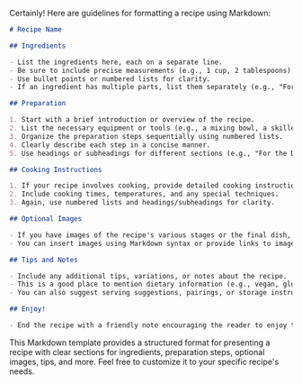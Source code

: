 Certainly! Here are guidelines for formatting a recipe using Markdown:

```markdown
# Recipe Name

## Ingredients

- List the ingredients here, each on a separate line.
- Be sure to include precise measurements (e.g., 1 cup, 2 tablespoons).
- Use bullet points or numbered lists for clarity.
- If an ingredient has multiple parts, list them separately (e.g., "For the Sauce:" and "For the Marinade:").

## Preparation

1. Start with a brief introduction or overview of the recipe.
2. List the necessary equipment or tools (e.g., a mixing bowl, a skillet).
3. Organize the preparation steps sequentially using numbered lists.
4. Clearly describe each step in a concise manner.
5. Use headings or subheadings for different sections (e.g., "For the Dough:" or "Cooking the Sauce:").

## Cooking Instructions

1. If your recipe involves cooking, provide detailed cooking instructions in this section.
2. Include cooking times, temperatures, and any special techniques.
3. Again, use numbered lists and headings/subheadings for clarity.

## Optional Images

- If you have images of the recipe's various stages or the final dish, you can include them here.
- You can insert images using Markdown syntax or provide links to image files hosted online.

## Tips and Notes

- Include any additional tips, variations, or notes about the recipe.
- This is a good place to mention dietary information (e.g., vegan, gluten-free).
- You can also suggest serving suggestions, pairings, or storage instructions.

## Enjoy!

- End the recipe with a friendly note encouraging the reader to enjoy their meal.

```

This Markdown template provides a structured format for presenting a recipe with clear sections for ingredients, preparation steps, optional images, tips, and more. Feel free to customize it to your specific recipe's needs.